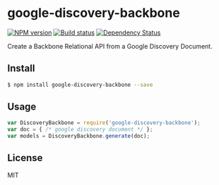 # google-discovery-backbone

[![NPM version][npm-image]][npm-url]
[![Build status][travis-image]][travis-url]
[![Dependency Status][daviddm-image]][daviddm-url]

Create a Backbone Relational API from a Google Discovery Document.

## Install
```sh
$ npm install google-discovery-backbone --save
```

## Usage
```js
var DiscoveryBackbone = require('google-discovery-backbone');
var doc = { /* google discovery document */ };
var models = DiscoveryBackbone.generate(doc);
```

## License
MIT

[sails-logo]: http://cdn.tjw.io/images/sails-logo.png
[sails-url]: https://sailsjs.org
[npm-image]: https://img.shields.io/npm/v/google-discovery-backbone.svg?style=flat
[npm-url]: https://npmjs.org/package/google-discovery-backbone
[travis-image]: https://img.shields.io/travis/tjwebb/google-discovery-backbone.svg?style=flat
[travis-url]: https://travis-ci.org/tjwebb/google-discovery-backbone
[daviddm-image]: http://img.shields.io/david/tjwebb/google-discovery-backbone.svg?style=flat
[daviddm-url]: https://david-dm.org/tjwebb/google-discovery-backbone
